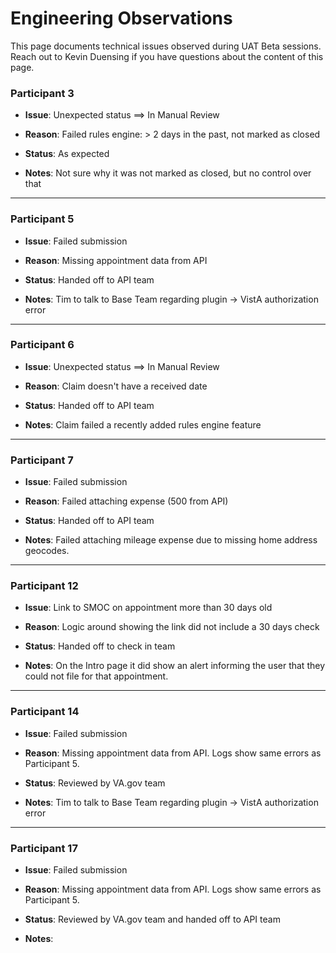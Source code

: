 # Engineering Observations 

This page documents technical issues observed during UAT Beta sessions.  Reach out to Kevin Duensing if you have questions about the content of this page.



### Participant 3

- **Issue**: Unexpected status ==> In Manual Review

- **Reason**: Failed rules engine: > 2 days in the past, not marked as closed

- **Status**: As expected

- **Notes**: Not sure why it was not marked as closed, but no control over that
-----------------------

### Participant 5

- **Issue**: Failed submission

- **Reason**: Missing appointment data from API

- **Status**: Handed off to API team

- **Notes**: Tim to talk to Base Team regarding plugin -> VistA authorization error
-----------------------

### Participant 6

- **Issue**: Unexpected status ==> In Manual Review

- **Reason**: Claim doesn't have a received date

- **Status**: Handed off to API team

- **Notes**: Claim failed a recently added rules engine feature
-----------------------

### Participant 7

- **Issue**: Failed submission

- **Reason**: Failed attaching expense (500 from API)

- **Status**: Handed off to API team

- **Notes**: Failed attaching mileage expense due to missing home address geocodes.
-----------------------

### Participant 12

- **Issue**: Link to SMOC on appointment more than 30 days old

- **Reason**: Logic around showing the link did not include a 30 days check

- **Status**: Handed off to check in team

- **Notes**: On the Intro page it did show an alert informing the user that they could not file for that appointment.

-----------------------

### Participant 14

- **Issue**: Failed submission

- **Reason**: Missing appointment data from API. Logs show same errors as Participant 5.

- **Status**: Reviewed by VA.gov team

- **Notes**: Tim to talk to Base Team regarding plugin -> VistA authorization error
- -----------------------

### Participant 17

- **Issue**: Failed submission

- **Reason**: Missing appointment data from API. Logs show same errors as Participant 5.

- **Status**: Reviewed by VA.gov team and handed off to API team

- **Notes**: 

